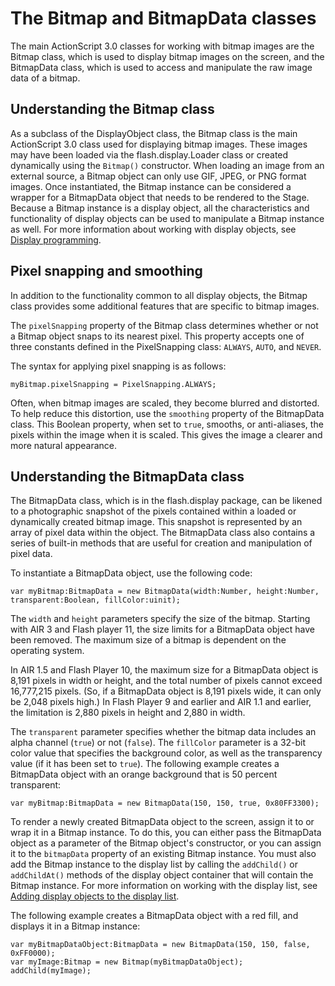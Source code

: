 # The Bitmap and BitmapData classes

The main ActionScript 3.0 classes for working with bitmap images are the Bitmap
class, which is used to display bitmap images on the screen, and the BitmapData
class, which is used to access and manipulate the raw image data of a bitmap.

## Understanding the Bitmap class

As a subclass of the DisplayObject class, the Bitmap class is the main
ActionScript 3.0 class used for displaying bitmap images. These images may have
been loaded via the flash.display.Loader class or created dynamically using the
`Bitmap()` constructor. When loading an image from an external source, a Bitmap
object can only use GIF, JPEG, or PNG format images. Once instantiated, the
Bitmap instance can be considered a wrapper for a BitmapData object that needs
to be rendered to the Stage. Because a Bitmap instance is a display object, all
the characteristics and functionality of display objects can be used to
manipulate a Bitmap instance as well. For more information about working with
display objects, see [Display programming](../display-programming/index.md).

## Pixel snapping and smoothing

In addition to the functionality common to all display objects, the Bitmap class
provides some additional features that are specific to bitmap images.

The `pixelSnapping` property of the Bitmap class determines whether or not a
Bitmap object snaps to its nearest pixel. This property accepts one of three
constants defined in the PixelSnapping class: `ALWAYS`, `AUTO`, and `NEVER`.

The syntax for applying pixel snapping is as follows:

    myBitmap.pixelSnapping = PixelSnapping.ALWAYS;

Often, when bitmap images are scaled, they become blurred and distorted. To help
reduce this distortion, use the `smoothing` property of the BitmapData class.
This Boolean property, when set to `true`, smooths, or anti-aliases, the pixels
within the image when it is scaled. This gives the image a clearer and more
natural appearance.

## Understanding the BitmapData class

The BitmapData class, which is in the flash.display package, can be likened to a
photographic snapshot of the pixels contained within a loaded or dynamically
created bitmap image. This snapshot is represented by an array of pixel data
within the object. The BitmapData class also contains a series of built-in
methods that are useful for creation and manipulation of pixel data.

To instantiate a BitmapData object, use the following code:

    var myBitmap:BitmapData = new BitmapData(width:Number, height:Number, transparent:Boolean, fillColor:uinit);

The `width` and `height` parameters specify the size of the bitmap. Starting
with AIR 3 and Flash player 11, the size limits for a BitmapData object have
been removed. The maximum size of a bitmap is dependent on the operating system.

In AIR 1.5 and Flash Player 10, the maximum size for a BitmapData object is
8,191 pixels in width or height, and the total number of pixels cannot exceed
16,777,215 pixels. (So, if a BitmapData object is 8,191 pixels wide, it can only
be 2,048 pixels high.) In Flash Player 9 and earlier and AIR 1.1 and earlier,
the limitation is 2,880 pixels in height and 2,880 in width.

The `transparent` parameter specifies whether the bitmap data includes an alpha
channel (`true`) or not (`false`). The `fillColor` parameter is a 32-bit color
value that specifies the background color, as well as the transparency value (if
it has been set to `true`). The following example creates a BitmapData object
with an orange background that is 50 percent transparent:

    var myBitmap:BitmapData = new BitmapData(150, 150, true, 0x80FF3300);

To render a newly created BitmapData object to the screen, assign it to or wrap
it in a Bitmap instance. To do this, you can either pass the BitmapData object
as a parameter of the Bitmap object's constructor, or you can assign it to the
`bitmapData` property of an existing Bitmap instance. You must also add the
Bitmap instance to the display list by calling the `addChild()` or
`addChildAt()` methods of the display object container that will contain the
Bitmap instance. For more information on working with the display list, see
[Adding display objects to the display list](../display-programming/working-with-display-objects/adding-display-objects-to-the-display-list.md).

The following example creates a BitmapData object with a red fill, and displays
it in a Bitmap instance:

    var myBitmapDataObject:BitmapData = new BitmapData(150, 150, false, 0xFF0000);
    var myImage:Bitmap = new Bitmap(myBitmapDataObject);
    addChild(myImage);
